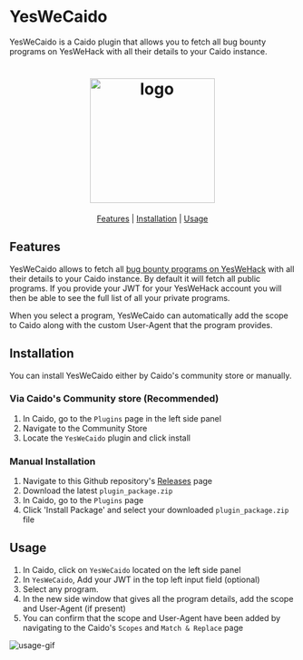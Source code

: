 # YesWeCaido

YesWeCaido is a Caido plugin that allows you to fetch all bug bounty programs on YesWeHack with all their details to your Caido instance.

<h1 align="center">
  <img src="assets/yeswecaido-logo.png" alt="logo" width="220px">
  <br>
</h1>
 
<p align="center">
  <a href="#features">Features</a> |
  <a href="#installation">Installation</a> |
  <a href="#usage">Usage</a>
</p>


## Features

YesWeCaido allows to fetch all [bug bounty programs on YesWeHack](https://yeswehack.com/programs) with all their details to your Caido instance. By default it will fetch all public programs. If you provide your JWT for your YesWeHack account you will then be able to see the full list of all your private programs.

When you select a program, YesWeCaido can automatically add the scope to Caido along with the custom User-Agent that the program provides.

## Installation

You can install YesWeCaido either by Caido's community store or manually.

### Via Caido's Community store (Recommended)
1. In Caido, go to the `Plugins` page in the left side panel
2. Navigate to the Community Store
3. Locate the `YesWeCaido` plugin and click install

### Manual Installation
1. Navigate to this Github repository's [Releases](https://github.com/yeswehack/yeswecaido/releases) page
2. Download the latest `plugin_package.zip`
3. In Caido, go to the `Plugins` page
4. Click 'Install Package' and select your downloaded `plugin_package.zip` file

## Usage
1. In Caido, click on `YesWeCaido` located on the left side panel
2. In `YesWeCaido`, Add your JWT in the top left input field (optional)
3. Select any program.
4. In the new side window that gives all the program details, add the scope and User-Agent (if present)
5. You can confirm that the scope and User-Agent have been added by navigating to the Caido's `Scopes` and `Match & Replace` page

<img src="assets/yeswecaido.gif" alt="usage-gif">
